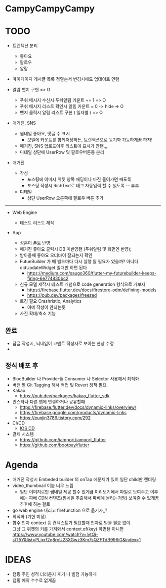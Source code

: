 # CampyCampyCampy


# TODO
* 트랜잭션 분리
  * 좋아요
  * 팔로우
  * 알람


* 마이페이지 게시글 목록 정렬순서 변경시에도 업데이트 안됌
* 알람 뱃지 구현 => O
  * 푸쉬 메시지 수신시 푸쉬알림 카운트 += 1 => O
  * 푸쉬 메시지 리스트 확인시  알림 카운트 = 0 -> hide => O
  * 뱃지 클릭시  알림 리스트 구현 ( 일자별 ) => O
* 매거진, SNS 
  * 썸네일 좋아요, 댓글 수 표시
    * 모델에 카운트를 함께저장하든, 트랜잭션으로 동기화 가능하게끔 하자!
  * 매거진, SNS 업로드이후 리스트에 표시가 안됌,,,,
  * 디테일 상단에 UserRow 및 팔로우버튼등 분리
* 매거진
  * 작성
    * 포스팅에 이미지 위젯 양쪽 패딩이나 마진 들어가면 빼도록
    * 포스팅 작성시 RichText로 태그 자동입력 할 수 있도록 -- 추후 
  * 디테일
    * 상단 UserRow 오른쪽에 팔로우 버튼 추가

----------------------------
* Web Engine
  * 테스트 리스트 제작

* App
  * 성훈이 폰트 반영
  * 매거진 좋아요 클릭시 DB 미반영됌 (푸쉬알림 및 화면엔 반영);
  * 받아올때 좋아요 오더바이 잘되는지 확인
  * FutueBuilder 가 매 빌드마다 다시 실행 될 필요가 있을까? 아니다 didUpdateWidget 일때만 하면 된다
    * https://medium.com/saugo360/flutter-my-futurebuilder-keeps-firing-6e774830bc2
  * 신규 모델 제작시 테스트 개념으로 code generation 형식으로 가보자
    * https://firebase.flutter.dev/docs/firestore-odm/defining-models
    * https://pub.dev/packages/freezed
  *   로깅 필요 Crashristic, Analytics
      * 아예 작성이 안되는듯
  * 사진 확대/축소 기능


완료
----------------------------
* 답글 작성시, 닉네임이 코멘트 작성자로 보이는 현상 수정
* 

## 정식 배포 후
* BlocBuilder 나 Provider들 Consumer 나 Selector 사용해서 최적화
* 버전 별 Git Tagging 해서 백업 및 Revert 정책 필요.
* Kakao
  * https://pub.dev/packages/kakao_flutter_sdk
* 인스타나 다른 앱에 연결하거나 공유할때
  * https://firebase.flutter.dev/docs/dynamic-links/overview/
  * https://firebase.google.com/products/dynamic-links
  * https://eunjin3786.tistory.com/292
* CI/CD
  * [IOS CD](https://docs.github.com/en/actions/deployment/deploying-xcode-applications/installing-an-apple-certificate-on-macos-runners-for-xcode-development)
* 결제 시스템
  * https://github.com/iamport/iamport_flutter
  * https://github.com/bootpay/flutter


# Agenda
* 매거진 작성시 Embeded builder 의 onTap 에문제가 있어 일단 child만 렌더링
* video_thumbnail 이놈 너무 느림
  * 일단 이미지로만 썸네일 제공 할수 있게끔 미리보기에서 파일로 보여주고 이후에는 파베 CDN 컨텐츠(썸네일 추출해서 파베에 올리는거임) 보여줄 수 있게끔  추후에 하는 걸로
* go web engine 내리고 firefunction 으로 옮기자,,?
* 최적화 (기한 미정)
* 함수 인자 context 등 컨텍스트가 필요할때 인자로 받을 필요 없이             
    그냥 그 위젯의 키를 가져와서 context.of(key) 하면됌
    아니면 https://www.youtube.com/watch?v=lytQi-slT5Y&list=PLjxrf2q8roU23XGwz3Km7sQZFTdB996iG&index=1

# IDEAS
* 캠핑 주인 성격 더러운지 후기 나 별점 가능하게
* 캠핑 예약 수수료 없게끔